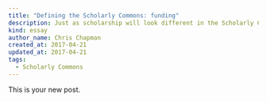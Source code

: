```yaml
---
title: "Defining the Scholarly Commons: funding"
description: Just as scholarship will look different in the Scholarly Commons, so will the funding.
kind: essay
author_name: Chris Chapman
created_at: 2017-04-21
updated_at: 2017-04-21
tags:
  - Scholarly Commons
---
```

This is your new post.
